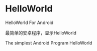 # HelloWorld
HelloWorld For Android

最简单的安卓程序，显示HelloWorld

The simplest Android Program HelloWorld

